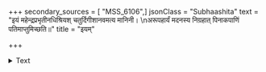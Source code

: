 +++
secondary_sources = [ "MSS_6106",]
jsonClass = "Subhaashita"
text = "इयं महेन्द्रप्रभृतीनधिश्रियश् चतुर्दिगीशानवमत्य मानिनी।  \nअरूपहार्यं मदनस्य निग्रहात् पिनाकपाणिं पतिमाप्तुमिच्छति॥"
title = "इयम्"

+++

<details><summary>Text</summary>

इयं महेन्द्रप्रभृतीनधिश्रियश् चतुर्दिगीशानवमत्य मानिनी।  
अरूपहार्यं मदनस्य निग्रहात् पिनाकपाणिं पतिमाप्तुमिच्छति॥
</details>
